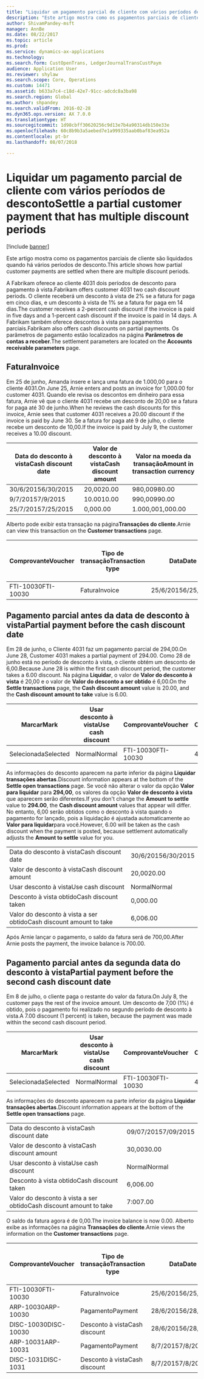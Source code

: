 ```yaml
---
title: "Liquidar um pagamento parcial de cliente com vários períodos de desconto"
description: "Este artigo mostra como os pagamentos parciais de cliente são liquidados quando há vários períodos de desconto."
author: ShivamPandey-msft
manager: AnnBe
ms.date: 08/22/2017
ms.topic: article
ms.prod: 
ms.service: dynamics-ax-applications
ms.technology: 
ms.search.form: CustOpenTrans, LedgerJournalTransCustPaym
audience: Application User
ms.reviewer: shylaw
ms.search.scope: Core, Operations
ms.custom: 14471
ms.assetid: b633a7c4-c18d-42e7-91cc-adcdc8a3ba98
ms.search.region: Global
ms.author: shpandey
ms.search.validFrom: 2016-02-28
ms.dyn365.ops.version: AX 7.0.0
ms.translationtype: HT
ms.sourcegitcommit: 1d98cbff30620256c9d13e7b4a90314db150e33e
ms.openlocfilehash: 60c8b9b3a5aebed7e1a999335aab0baf83ea952a
ms.contentlocale: pt-br
ms.lasthandoff: 08/07/2018

---
```


# <a name="settle-a-partial-customer-payment-that-has-multiple-discount-periods"></a><span data-ttu-id="dd24f-103">Liquidar um pagamento parcial de cliente com vários períodos de desconto</span><span class="sxs-lookup"><span data-stu-id="dd24f-103">Settle a partial customer payment that has multiple discount periods</span></span>

[!include [banner](../includes/banner.md)]

<span data-ttu-id="dd24f-104">Este artigo mostra como os pagamentos parciais de cliente são liquidados quando há vários períodos de desconto.</span><span class="sxs-lookup"><span data-stu-id="dd24f-104">This article shows how partial customer payments are settled when there are multiple discount periods.</span></span>

<span data-ttu-id="dd24f-105">A Fabrikam oferece ao cliente 4031 dois períodos de desconto para pagamento à vista.</span><span class="sxs-lookup"><span data-stu-id="dd24f-105">Fabrikam offers customer 4031 two cash discount periods.</span></span> <span data-ttu-id="dd24f-106">O cliente receberá um desconto à vista de 2% se a fatura for paga em cinco dias, e um desconto à vista de 1% se a fatura for paga em 14 dias.</span><span class="sxs-lookup"><span data-stu-id="dd24f-106">The customer receives a 2-percent cash discount if the invoice is paid in five days and a 1-percent cash discount if the invoice is paid in 14 days.</span></span> <span data-ttu-id="dd24f-107">A Fabrikam também oferece descontos à vista para pagamentos parciais.</span><span class="sxs-lookup"><span data-stu-id="dd24f-107">Fabrikam also offers cash discounts on partial payments.</span></span> <span data-ttu-id="dd24f-108">Os parâmetros de pagamento estão localizados na página **Parâmetros de contas a receber**.</span><span class="sxs-lookup"><span data-stu-id="dd24f-108">The settlement parameters are located on the **Accounts receivable parameters** page.</span></span>

## <a name="invoice"></a><span data-ttu-id="dd24f-109">Fatura</span><span class="sxs-lookup"><span data-stu-id="dd24f-109">Invoice</span></span>
<span data-ttu-id="dd24f-110">Em 25 de junho, Amanda insere e lança uma fatura de 1.000,00 para o cliente 4031.</span><span class="sxs-lookup"><span data-stu-id="dd24f-110">On June 25, Arnie enters and posts an invoice for 1,000.00 for customer 4031.</span></span> <span data-ttu-id="dd24f-111">Quando ele revisa os descontos em dinheiro para essa fatura, Arnie vê que o cliente 4031 recebe um desconto de 20,00 se a fatura for paga até 30 de junho.</span><span class="sxs-lookup"><span data-stu-id="dd24f-111">When he reviews the cash discounts for this invoice, Arnie sees that customer 4031 receives a 20.00 discount if the invoice is paid by June 30.</span></span> <span data-ttu-id="dd24f-112">Se a fatura for paga até 9 de julho, o cliente recebe um desconto de 10,00.</span><span class="sxs-lookup"><span data-stu-id="dd24f-112">If the invoice is paid by July 9, the customer receives a 10.00 discount.</span></span>

| <span data-ttu-id="dd24f-113">Data do desconto à vista</span><span class="sxs-lookup"><span data-stu-id="dd24f-113">Cash discount date</span></span> | <span data-ttu-id="dd24f-114">Valor de desconto à vista</span><span class="sxs-lookup"><span data-stu-id="dd24f-114">Cash discount amount</span></span> | <span data-ttu-id="dd24f-115">Valor na moeda da transação</span><span class="sxs-lookup"><span data-stu-id="dd24f-115">Amount in transaction currency</span></span> |
|--------------------|----------------------|--------------------------------|
| <span data-ttu-id="dd24f-116">30/6/2015</span><span class="sxs-lookup"><span data-stu-id="dd24f-116">6/30/2015</span></span>          | <span data-ttu-id="dd24f-117">20,00</span><span class="sxs-lookup"><span data-stu-id="dd24f-117">20.00</span></span>                | <span data-ttu-id="dd24f-118">980,00</span><span class="sxs-lookup"><span data-stu-id="dd24f-118">980.00</span></span>                         |
| <span data-ttu-id="dd24f-119">9/7/2015</span><span class="sxs-lookup"><span data-stu-id="dd24f-119">7/9/2015</span></span>           | <span data-ttu-id="dd24f-120">10.00</span><span class="sxs-lookup"><span data-stu-id="dd24f-120">10.00</span></span>                | <span data-ttu-id="dd24f-121">990,00</span><span class="sxs-lookup"><span data-stu-id="dd24f-121">990.00</span></span>                         |
| <span data-ttu-id="dd24f-122">25/7/2015</span><span class="sxs-lookup"><span data-stu-id="dd24f-122">7/25/2015</span></span>          | <span data-ttu-id="dd24f-123">0,00</span><span class="sxs-lookup"><span data-stu-id="dd24f-123">0.00</span></span>                 | <span data-ttu-id="dd24f-124">1.000,00</span><span class="sxs-lookup"><span data-stu-id="dd24f-124">1,000.00</span></span>                       |

<span data-ttu-id="dd24f-125">Alberto pode exibir esta transação na página**Transações do cliente**.</span><span class="sxs-lookup"><span data-stu-id="dd24f-125">Arnie can view this transaction on the **Customer transactions** page.</span></span>

| <span data-ttu-id="dd24f-126">Comprovante</span><span class="sxs-lookup"><span data-stu-id="dd24f-126">Voucher</span></span>   | <span data-ttu-id="dd24f-127">Tipo de transação</span><span class="sxs-lookup"><span data-stu-id="dd24f-127">Transaction type</span></span> | <span data-ttu-id="dd24f-128">Data</span><span class="sxs-lookup"><span data-stu-id="dd24f-128">Date</span></span>      | <span data-ttu-id="dd24f-129">Fatura</span><span class="sxs-lookup"><span data-stu-id="dd24f-129">Invoice</span></span> | <span data-ttu-id="dd24f-130">Valor em débito na moeda da transação</span><span class="sxs-lookup"><span data-stu-id="dd24f-130">Amount in transaction currency debit</span></span> | <span data-ttu-id="dd24f-131">Valor em crédito na moeda da transação</span><span class="sxs-lookup"><span data-stu-id="dd24f-131">Amount in transaction currency credit</span></span> | <span data-ttu-id="dd24f-132">Saldo</span><span class="sxs-lookup"><span data-stu-id="dd24f-132">Balance</span></span>  | <span data-ttu-id="dd24f-133">Moeda</span><span class="sxs-lookup"><span data-stu-id="dd24f-133">Currency</span></span> |
|-----------|------------------|-----------|---------|--------------------------------------|---------------------------------------|----------|----------|
| <span data-ttu-id="dd24f-134">FTI-10030</span><span class="sxs-lookup"><span data-stu-id="dd24f-134">FTI-10030</span></span> | <span data-ttu-id="dd24f-135">Fatura</span><span class="sxs-lookup"><span data-stu-id="dd24f-135">Invoice</span></span>          | <span data-ttu-id="dd24f-136">25/6/2015</span><span class="sxs-lookup"><span data-stu-id="dd24f-136">6/25/2015</span></span> | <span data-ttu-id="dd24f-137">10030</span><span class="sxs-lookup"><span data-stu-id="dd24f-137">10030</span></span>   | <span data-ttu-id="dd24f-138">1.000,00</span><span class="sxs-lookup"><span data-stu-id="dd24f-138">1,000.00</span></span>                             |                                       | <span data-ttu-id="dd24f-139">1.000,00</span><span class="sxs-lookup"><span data-stu-id="dd24f-139">1,000.00</span></span> | <span data-ttu-id="dd24f-140">USD</span><span class="sxs-lookup"><span data-stu-id="dd24f-140">USD</span></span>      |

## <a name="partial-payment-before-the-cash-discount-date"></a><span data-ttu-id="dd24f-141">Pagamento parcial antes da data de desconto à vista</span><span class="sxs-lookup"><span data-stu-id="dd24f-141">Partial payment before the cash discount date</span></span>
<span data-ttu-id="dd24f-142">Em 28 de junho, o Cliente 4031 faz um pagamento parcial de 294,00.</span><span class="sxs-lookup"><span data-stu-id="dd24f-142">On June 28, Customer 4031 makes a partial payment of 294.00.</span></span> <span data-ttu-id="dd24f-143">Como 28 de junho está no período de desconto à vista, o cliente obtém um desconto de 6,00.</span><span class="sxs-lookup"><span data-stu-id="dd24f-143">Because June 28 is within the first cash discount period, the customer takes a 6.00 discount.</span></span> <span data-ttu-id="dd24f-144">Na página **Liquidar**, o valor de **Valor do desconto à vista** é 20,00 e o valor de **Valor do desconto a ser obtido** é 6,00.</span><span class="sxs-lookup"><span data-stu-id="dd24f-144">On the **Settle transactions** page, the **Cash discount amount** value is 20.00, and the **Cash discount amount to take** value is 6.00.</span></span>

| <span data-ttu-id="dd24f-145">Marcar</span><span class="sxs-lookup"><span data-stu-id="dd24f-145">Mark</span></span>     | <span data-ttu-id="dd24f-146">Usar desconto à vista</span><span class="sxs-lookup"><span data-stu-id="dd24f-146">Use cash discount</span></span> | <span data-ttu-id="dd24f-147">Comprovante</span><span class="sxs-lookup"><span data-stu-id="dd24f-147">Voucher</span></span>   | <span data-ttu-id="dd24f-148">Conta</span><span class="sxs-lookup"><span data-stu-id="dd24f-148">Account</span></span> | <span data-ttu-id="dd24f-149">Data</span><span class="sxs-lookup"><span data-stu-id="dd24f-149">Date</span></span>      | <span data-ttu-id="dd24f-150">Data de conclusão</span><span class="sxs-lookup"><span data-stu-id="dd24f-150">Due date</span></span>  | <span data-ttu-id="dd24f-151">Fatura</span><span class="sxs-lookup"><span data-stu-id="dd24f-151">Invoice</span></span> | <span data-ttu-id="dd24f-152">Valor na moeda da transação</span><span class="sxs-lookup"><span data-stu-id="dd24f-152">Amount in transaction currency</span></span> | <span data-ttu-id="dd24f-153">Moeda</span><span class="sxs-lookup"><span data-stu-id="dd24f-153">Currency</span></span> | <span data-ttu-id="dd24f-154">Valor para liquidar</span><span class="sxs-lookup"><span data-stu-id="dd24f-154">Amount to settle</span></span> |
|----------|-------------------|-----------|---------|-----------|-----------|---------|--------------------------------|----------|------------------|
| <span data-ttu-id="dd24f-155">Selecionada</span><span class="sxs-lookup"><span data-stu-id="dd24f-155">Selected</span></span> | <span data-ttu-id="dd24f-156">Normal</span><span class="sxs-lookup"><span data-stu-id="dd24f-156">Normal</span></span>            | <span data-ttu-id="dd24f-157">FTI-10030</span><span class="sxs-lookup"><span data-stu-id="dd24f-157">FTI-10030</span></span> | <span data-ttu-id="dd24f-158">4031</span><span class="sxs-lookup"><span data-stu-id="dd24f-158">4031</span></span>    | <span data-ttu-id="dd24f-159">25/6/2015</span><span class="sxs-lookup"><span data-stu-id="dd24f-159">6/25/2015</span></span> | <span data-ttu-id="dd24f-160">25/7/2015</span><span class="sxs-lookup"><span data-stu-id="dd24f-160">7/25/2015</span></span> | <span data-ttu-id="dd24f-161">10030</span><span class="sxs-lookup"><span data-stu-id="dd24f-161">10030</span></span>   | <span data-ttu-id="dd24f-162">1.000,00</span><span class="sxs-lookup"><span data-stu-id="dd24f-162">1,000.00</span></span>                       | <span data-ttu-id="dd24f-163">USD</span><span class="sxs-lookup"><span data-stu-id="dd24f-163">USD</span></span>      | <span data-ttu-id="dd24f-164">294,00</span><span class="sxs-lookup"><span data-stu-id="dd24f-164">294.00</span></span>           |

<span data-ttu-id="dd24f-165">As informações do desconto aparecem na parte inferior da página **Liquidar transações abertas**.</span><span class="sxs-lookup"><span data-stu-id="dd24f-165">Discount information appears at the bottom of the **Settle open transactions** page.</span></span> <span data-ttu-id="dd24f-166">Se você não alterar o valor da opção **Valor para liquidar** para **294,00**, os valores da opção **Valor de desconto à vista** que aparecem serão diferentes.</span><span class="sxs-lookup"><span data-stu-id="dd24f-166">If you don't change the **Amount to settle** value to **294.00**, the **Cash discount amount** values that appear will differ.</span></span> <span data-ttu-id="dd24f-167">No entanto, 6,00 serão obtidos como o desconto à vista quando o pagamento for lançado, pois a liquidação é ajustada automaticamente ao **Valor para liquidar**para você.</span><span class="sxs-lookup"><span data-stu-id="dd24f-167">However, 6.00 will be taken as the cash discount when the payment is posted, because settlement automatically adjusts the **Amount to settle** value for you.</span></span>

|                              |           |
|------------------------------|-----------|
| <span data-ttu-id="dd24f-168">Data do desconto à vista</span><span class="sxs-lookup"><span data-stu-id="dd24f-168">Cash discount date</span></span>           | <span data-ttu-id="dd24f-169">30/6/2015</span><span class="sxs-lookup"><span data-stu-id="dd24f-169">6/30/2015</span></span> |
| <span data-ttu-id="dd24f-170">Valor de desconto à vista</span><span class="sxs-lookup"><span data-stu-id="dd24f-170">Cash discount amount</span></span>         | <span data-ttu-id="dd24f-171">20,00</span><span class="sxs-lookup"><span data-stu-id="dd24f-171">20.00</span></span>     |
| <span data-ttu-id="dd24f-172">Usar desconto à vista</span><span class="sxs-lookup"><span data-stu-id="dd24f-172">Use cash discount</span></span>            | <span data-ttu-id="dd24f-173">Normal</span><span class="sxs-lookup"><span data-stu-id="dd24f-173">Normal</span></span>    |
| <span data-ttu-id="dd24f-174">Desconto à vista obtido</span><span class="sxs-lookup"><span data-stu-id="dd24f-174">Cash discount taken</span></span>          | <span data-ttu-id="dd24f-175">0,00</span><span class="sxs-lookup"><span data-stu-id="dd24f-175">0.00</span></span>      |
| <span data-ttu-id="dd24f-176">Valor do desconto à vista a ser obtido</span><span class="sxs-lookup"><span data-stu-id="dd24f-176">Cash discount amount to take</span></span> | <span data-ttu-id="dd24f-177">6,00</span><span class="sxs-lookup"><span data-stu-id="dd24f-177">6.00</span></span>      |

<span data-ttu-id="dd24f-178">Após Arnie lançar o pagamento, o saldo da fatura será de 700,00.</span><span class="sxs-lookup"><span data-stu-id="dd24f-178">After Arnie posts the payment, the invoice balance is 700.00.</span></span>

## <a name="partial-payment-before-the-second-cash-discount-date"></a><span data-ttu-id="dd24f-179">Pagamento parcial antes da segunda data do desconto à vista</span><span class="sxs-lookup"><span data-stu-id="dd24f-179">Partial payment before the second cash discount date</span></span>
<span data-ttu-id="dd24f-180">Em 8 de julho, o cliente paga o restante do valor da fatura.</span><span class="sxs-lookup"><span data-stu-id="dd24f-180">On July 8, the customer pays the rest of the invoice amount.</span></span> <span data-ttu-id="dd24f-181">Um desconto de 7,00 (1%) é obtido, pois o pagamento foi realizado no segundo período de desconto à vista.</span><span class="sxs-lookup"><span data-stu-id="dd24f-181">A 7.00 discount (1 percent) is taken, because the payment was made within the second cash discount period.</span></span>

| <span data-ttu-id="dd24f-182">Marcar</span><span class="sxs-lookup"><span data-stu-id="dd24f-182">Mark</span></span>     | <span data-ttu-id="dd24f-183">Usar desconto à vista</span><span class="sxs-lookup"><span data-stu-id="dd24f-183">Use cash discount</span></span> | <span data-ttu-id="dd24f-184">Comprovante</span><span class="sxs-lookup"><span data-stu-id="dd24f-184">Voucher</span></span>   | <span data-ttu-id="dd24f-185">Conta</span><span class="sxs-lookup"><span data-stu-id="dd24f-185">Account</span></span> | <span data-ttu-id="dd24f-186">Data</span><span class="sxs-lookup"><span data-stu-id="dd24f-186">Date</span></span>      | <span data-ttu-id="dd24f-187">Data de conclusão</span><span class="sxs-lookup"><span data-stu-id="dd24f-187">Due date</span></span>  | <span data-ttu-id="dd24f-188">Fatura</span><span class="sxs-lookup"><span data-stu-id="dd24f-188">Invoice</span></span> | <span data-ttu-id="dd24f-189">Valor em débito na moeda da transação</span><span class="sxs-lookup"><span data-stu-id="dd24f-189">Amount in transaction currency debit</span></span> | <span data-ttu-id="dd24f-190">Valor em crédito na moeda da transação</span><span class="sxs-lookup"><span data-stu-id="dd24f-190">Amount in transaction currency credit</span></span> | <span data-ttu-id="dd24f-191">Moeda</span><span class="sxs-lookup"><span data-stu-id="dd24f-191">Currency</span></span> | <span data-ttu-id="dd24f-192">Valor para liquidar</span><span class="sxs-lookup"><span data-stu-id="dd24f-192">Amount to settle</span></span> |
|----------|-------------------|-----------|---------|-----------|-----------|---------|--------------------------------------|---------------------------------------|----------|------------------|
| <span data-ttu-id="dd24f-193">Selecionada</span><span class="sxs-lookup"><span data-stu-id="dd24f-193">Selected</span></span> | <span data-ttu-id="dd24f-194">Normal</span><span class="sxs-lookup"><span data-stu-id="dd24f-194">Normal</span></span>            | <span data-ttu-id="dd24f-195">FTI-10030</span><span class="sxs-lookup"><span data-stu-id="dd24f-195">FTI-10030</span></span> | <span data-ttu-id="dd24f-196">4031</span><span class="sxs-lookup"><span data-stu-id="dd24f-196">4031</span></span>    | <span data-ttu-id="dd24f-197">25/6/2015</span><span class="sxs-lookup"><span data-stu-id="dd24f-197">6/25/2015</span></span> | <span data-ttu-id="dd24f-198">25/7/2015</span><span class="sxs-lookup"><span data-stu-id="dd24f-198">7/25/2015</span></span> | <span data-ttu-id="dd24f-199">10030</span><span class="sxs-lookup"><span data-stu-id="dd24f-199">10030</span></span>   | <span data-ttu-id="dd24f-200">700.00</span><span class="sxs-lookup"><span data-stu-id="dd24f-200">700.00</span></span>                               |                                       | <span data-ttu-id="dd24f-201">USD</span><span class="sxs-lookup"><span data-stu-id="dd24f-201">USD</span></span>      | <span data-ttu-id="dd24f-202">693.00</span><span class="sxs-lookup"><span data-stu-id="dd24f-202">693.00</span></span>           |

<span data-ttu-id="dd24f-203">As informações do desconto aparecem na parte inferior da página **Liquidar transações abertas**.</span><span class="sxs-lookup"><span data-stu-id="dd24f-203">Discount information appears at the bottom of the **Settle open transactions** page.</span></span>

|                              |           |
|------------------------------|-----------|
| <span data-ttu-id="dd24f-204">Data do desconto à vista</span><span class="sxs-lookup"><span data-stu-id="dd24f-204">Cash discount date</span></span>           | <span data-ttu-id="dd24f-205">09/07/2015</span><span class="sxs-lookup"><span data-stu-id="dd24f-205">7/09/2015</span></span> |
| <span data-ttu-id="dd24f-206">Valor de desconto à vista</span><span class="sxs-lookup"><span data-stu-id="dd24f-206">Cash discount amount</span></span>         | <span data-ttu-id="dd24f-207">30,00</span><span class="sxs-lookup"><span data-stu-id="dd24f-207">30.00</span></span>     |
| <span data-ttu-id="dd24f-208">Usar desconto à vista</span><span class="sxs-lookup"><span data-stu-id="dd24f-208">Use cash discount</span></span>            | <span data-ttu-id="dd24f-209">Normal</span><span class="sxs-lookup"><span data-stu-id="dd24f-209">Normal</span></span>    |
| <span data-ttu-id="dd24f-210">Desconto à vista obtido</span><span class="sxs-lookup"><span data-stu-id="dd24f-210">Cash discount taken</span></span>          | <span data-ttu-id="dd24f-211">6,00</span><span class="sxs-lookup"><span data-stu-id="dd24f-211">6.00</span></span>      |
| <span data-ttu-id="dd24f-212">Valor do desconto à vista a ser obtido</span><span class="sxs-lookup"><span data-stu-id="dd24f-212">Cash discount amount to take</span></span> | <span data-ttu-id="dd24f-213">7:00</span><span class="sxs-lookup"><span data-stu-id="dd24f-213">7.00</span></span>      |

<span data-ttu-id="dd24f-214">O saldo da fatura agora é de 0,00.</span><span class="sxs-lookup"><span data-stu-id="dd24f-214">The invoice balance is now 0.00.</span></span> <span data-ttu-id="dd24f-215">Alberto exibe as informações na página **Transações do cliente**.</span><span class="sxs-lookup"><span data-stu-id="dd24f-215">Arnie views the information on the **Customer transactions** page.</span></span>

| <span data-ttu-id="dd24f-216">Comprovante</span><span class="sxs-lookup"><span data-stu-id="dd24f-216">Voucher</span></span>    | <span data-ttu-id="dd24f-217">Tipo de transação</span><span class="sxs-lookup"><span data-stu-id="dd24f-217">Transaction type</span></span> | <span data-ttu-id="dd24f-218">Data</span><span class="sxs-lookup"><span data-stu-id="dd24f-218">Date</span></span>      | <span data-ttu-id="dd24f-219">Fatura</span><span class="sxs-lookup"><span data-stu-id="dd24f-219">Invoice</span></span> | <span data-ttu-id="dd24f-220">Valor em débito na moeda da transação</span><span class="sxs-lookup"><span data-stu-id="dd24f-220">Amount in transaction currency debit</span></span> | <span data-ttu-id="dd24f-221">Valor em crédito na moeda da transação</span><span class="sxs-lookup"><span data-stu-id="dd24f-221">Amount in transaction currency credit</span></span> | <span data-ttu-id="dd24f-222">Saldo</span><span class="sxs-lookup"><span data-stu-id="dd24f-222">Balance</span></span> | <span data-ttu-id="dd24f-223">Moeda</span><span class="sxs-lookup"><span data-stu-id="dd24f-223">Currency</span></span> |
|------------|------------------|-----------|---------|--------------------------------------|---------------------------------------|---------|----------|
| <span data-ttu-id="dd24f-224">FTI-10030</span><span class="sxs-lookup"><span data-stu-id="dd24f-224">FTI-10030</span></span>  | <span data-ttu-id="dd24f-225">Fatura</span><span class="sxs-lookup"><span data-stu-id="dd24f-225">Invoice</span></span>          | <span data-ttu-id="dd24f-226">25/6/2015</span><span class="sxs-lookup"><span data-stu-id="dd24f-226">6/25/2015</span></span> | <span data-ttu-id="dd24f-227">10030</span><span class="sxs-lookup"><span data-stu-id="dd24f-227">10030</span></span>   | <span data-ttu-id="dd24f-228">1.000,00</span><span class="sxs-lookup"><span data-stu-id="dd24f-228">1,000.00</span></span>                             |                                       | <span data-ttu-id="dd24f-229">0,00</span><span class="sxs-lookup"><span data-stu-id="dd24f-229">0.00</span></span>    | <span data-ttu-id="dd24f-230">USD</span><span class="sxs-lookup"><span data-stu-id="dd24f-230">USD</span></span>      |
| <span data-ttu-id="dd24f-231">ARP-10030</span><span class="sxs-lookup"><span data-stu-id="dd24f-231">ARP-10030</span></span>  |  <span data-ttu-id="dd24f-232">Pagamento</span><span class="sxs-lookup"><span data-stu-id="dd24f-232">Payment</span></span>         | <span data-ttu-id="dd24f-233">28/6/2015</span><span class="sxs-lookup"><span data-stu-id="dd24f-233">6/28/2015</span></span> |         |                                      | <span data-ttu-id="dd24f-234">294,00</span><span class="sxs-lookup"><span data-stu-id="dd24f-234">294.00</span></span>                                | <span data-ttu-id="dd24f-235">0,00</span><span class="sxs-lookup"><span data-stu-id="dd24f-235">0.00</span></span>    | <span data-ttu-id="dd24f-236">USD</span><span class="sxs-lookup"><span data-stu-id="dd24f-236">USD</span></span>      |
| <span data-ttu-id="dd24f-237">DISC-10030</span><span class="sxs-lookup"><span data-stu-id="dd24f-237">DISC-10030</span></span> |  <span data-ttu-id="dd24f-238">Desconto à vista</span><span class="sxs-lookup"><span data-stu-id="dd24f-238">Cash discount</span></span>   | <span data-ttu-id="dd24f-239">28/6/2015</span><span class="sxs-lookup"><span data-stu-id="dd24f-239">6/28/2015</span></span> |         |                                      | <span data-ttu-id="dd24f-240">6,00</span><span class="sxs-lookup"><span data-stu-id="dd24f-240">6.00</span></span>                                  | <span data-ttu-id="dd24f-241">0,00</span><span class="sxs-lookup"><span data-stu-id="dd24f-241">0.00</span></span>    | <span data-ttu-id="dd24f-242">USD</span><span class="sxs-lookup"><span data-stu-id="dd24f-242">USD</span></span>      |
| <span data-ttu-id="dd24f-243">ARP-10031</span><span class="sxs-lookup"><span data-stu-id="dd24f-243">ARP-10031</span></span>  |  <span data-ttu-id="dd24f-244">Pagamento</span><span class="sxs-lookup"><span data-stu-id="dd24f-244">Payment</span></span>         | <span data-ttu-id="dd24f-245">8/7/2015</span><span class="sxs-lookup"><span data-stu-id="dd24f-245">7/8/2015</span></span>  |         |                                      | <span data-ttu-id="dd24f-246">693.00</span><span class="sxs-lookup"><span data-stu-id="dd24f-246">693.00</span></span>                                | <span data-ttu-id="dd24f-247">0,00</span><span class="sxs-lookup"><span data-stu-id="dd24f-247">0.00</span></span>    | <span data-ttu-id="dd24f-248">USD</span><span class="sxs-lookup"><span data-stu-id="dd24f-248">USD</span></span>      |
| <span data-ttu-id="dd24f-249">DISC-1031</span><span class="sxs-lookup"><span data-stu-id="dd24f-249">DISC-1031</span></span>  |  <span data-ttu-id="dd24f-250">Desconto à vista</span><span class="sxs-lookup"><span data-stu-id="dd24f-250">Cash discount</span></span>   | <span data-ttu-id="dd24f-251">8/7/2015</span><span class="sxs-lookup"><span data-stu-id="dd24f-251">7/8/2015</span></span>  |         |                                      | <span data-ttu-id="dd24f-252">7:00</span><span class="sxs-lookup"><span data-stu-id="dd24f-252">7.00</span></span>                                  | <span data-ttu-id="dd24f-253">0,00</span><span class="sxs-lookup"><span data-stu-id="dd24f-253">0.00</span></span>    | <span data-ttu-id="dd24f-254">USD</span><span class="sxs-lookup"><span data-stu-id="dd24f-254">USD</span></span>      |






